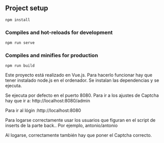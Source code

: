 ## Project setup
```
npm install
```
### Compiles and hot-reloads for development
```
npm run serve
```
### Compiles and minifies for production
```
npm run build
```
Este proyecto está realizado en Vue.js.
Para hacerlo funcionar hay que tener instalado node.js en
el ordenador. 
Se instalan las dependencias y se ejecuta.

Se ejecuta por defecto en el puerto 8080.
Para ir a los ajustes de Captcha hay que ir a: http://localhost:8080/admin

Para ir al lógin :http://localhost:8080

Para logarse correctamente usar los usuarios que figuran 
en el script de inserts de la parte back.. Por ejemplo,
antonio/antonio

Al logarse, correctamente también hay que poner el Captcha correcto.

